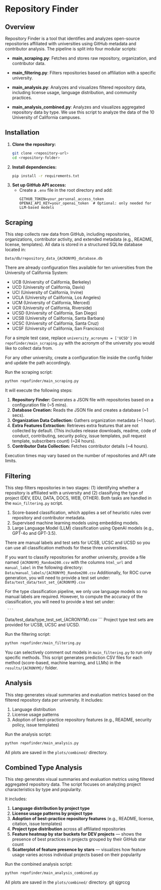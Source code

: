# Repository Finder

## Overview
Repository Finder is a tool that identifies and analyzes open-source repositories affiliated with universities using GitHub metadata and contributor analysis. The pipeline is split into four modular scripts:

- **main_scraping.py**: Fetches and stores raw repository, organization, and contributor data.

- **main_filtering.py**: Filters repositories based on affiliation with a specific university.

- **main_analysis.py**: Analyzes and visualizes filtered repository data, including license usage, language distribution, and community practices.

- **main_analysis_combined.py**: Analyzes and visualizes aggregated repository data by type. We use this script to analyze the data of the 10 University of California campuses.

## Installation
1. **Clone the repository:**
   ```sh
   git clone <repository-url>
   cd <repository-folder>
   ```
2. **Install dependencies:**
   ```sh
   pip install -r requirements.txt
   ```
3. **Set up GitHub API access:**
   - Create a `.env` file in the root directory and add:
     ```
     GITHUB_TOKEN=your_personal_access_token
     OPENAI_API_KEY=your_openai_token  # Optional: only needed for LLM-based models
     ```

## Scraping 

This step collects raw data from GitHub, including repositories, organizations, contributor activity, and extended metadata (e.g., README, license, templates). All data is stored in a structured SQLite database located in:
```
Data/db/repository_data_{ACRONYM}_database.db
```

There are already configuration files available for ten universities from the University of California System:
- UCB (University of California, Berkeley)  
- UCD (University of California, Davis)  
- UCI (University of California, Irvine)  
- UCLA (University of California, Los Angeles)  
- UCM (University of California, Merced)  
- UCR (University of California, Riverside)  
- UCSD (University of California, San Diego)  
- UCSB (University of California, Santa Barbara)  
- UCSC (University of California, Santa Cruz)  
- UCSF (University of California, San Francisco)

For a simple test case, replace `university_acronyms = ['UCSD']` in `repofinder/main_scraping.py` with the acronym of the university you would like to collect data from.

For any other university, create a configuration file inside the config folder and update the path accordingly.


Run the scraping script:
```sh
python repofinder/main_scraping.py
```


It will execute the following steps:
1. **Repository Finder:** Generates a JSON file with repositories based on a configuration file (~5 mins).
2. **Database Creation:** Reads the JSON file and creates a database (~1 secs).
3. **Organization Data Collection:** Gathers organization metadata (~1 hour).
4. **Extra Features Extraction:** Retrieves extra features that are not collected by default. (This includes release downloads, readme, code of conduct, contributing, security policy, issue templates, pull request template, subscribers count) (~24 hours).
5. **Contributor Data Collection:** Fetches contributor details (~4 hours).

Execution times may vary based on the number of repositories and API rate limits.

## Filtering
This step filters repositories in two stages: (1) identifying whether a repository is affiliated with a university and (2) classifying the type of project (DEV, EDU, DATA, DOCS, WEB, OTHER). Both tasks are handled in the `main_filtering.py` script.

1. Score-based classification, which applies a set of heuristic rules over repository and contributor metadata.
2. Supervised machine learning models using embedding models.
3. Large Language Model (LLM) classification using OpenAI models (e.g., GPT-4o and GPT-3.5).

There are manual labels and test sets for UCSB, UCSC and UCSD so you can use all classification methods for these three universities.

If you want to classify repositories for another university, provide a file named `{ACRONYM}_Random200.csv` with the columns `html_url` and `manual_label` in the following directory: 
     ```
  Data/manual_labels/{ACRONYM}_Random200.csv
     ```
Additionally, for ROC curve generation, you will need to provide a test set under:
     ```
  Data/test_data/test_set_{ACRONYM}.csv
     ```

For the type classification pipeline, we only use language models so no manual labels are required. However, to compute the accuracy of the classification, you will need to provide a test set under:

     ```
  Data/test_data/type_test_set_{ACRONYM}.csv
     ```
Project type test sets are provided for UCSB, UCSC and UCSD. 

Run the filtering script:
```sh
python repofinder/main_filtering.py
```

You can selectively comment out models in `main_filtering.py` to run only specific methods. This script generates prediction CSV files for each method (score-based, machine learning, and LLMs) in the `results/{ACRONYM}/` folder.

## Analysis
This step generates visual summaries and evaluation metrics based on the filtered repository data per university. It includes:

1. Language distribution 
2. License usage patterns
3. Adoption of best-practice repository features (e.g., README, security policy, issue templates)


Run the analysis script:
```sh
python repofinder/main_analysis.py
```

All plots are saved in the `plots/combined/` directory.

## Combined Type Analysis
This step generates visual summaries and evaluation metrics using filtered aggregated repository data. The script focuses on analyzing project characteristics by type and popularity.

It includes:

1. **Language distribution by project type**
2. **License usage patterns by project type**
3. **Adoption of best-practice repository features** (e.g., README, license, citation, issue templates)
4. **Project type distribution** across all affiliated repositories
5. **Feature heatmap by star buckets for DEV projects** — shows the presence of best practices in projects grouped by their GitHub star count
6. **Scatterplot of feature presence by stars** — visualizes how feature usage varies across individual projects based on their popularity

Run the combined analysis script:
```sh
python repofinder/main_analysis_combined.py
```

All plots are saved in the `plots/combined/` directory.
git sjgrccg










